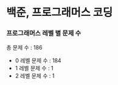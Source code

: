 # 백준, 프로그래머스 코딩
### 프로그래머스 레벨 별 문제 수
총 문제 수 : 186
- 0 레벨 문제 수 : 184
- 1 레벨 문제 수 : 1
- 2 레벨 문제 수 : 1

